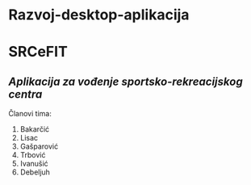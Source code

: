 # Razvoj-desktop-aplikacija
**<h1>SRCeFIT</h1>**
*<h2>Aplikacija za vođenje sportsko-rekreacijskog centra</h2>*
Članovi tima:
1. Bakarčić
1. Lisac
3. Gašparović
4. Trbović
5. Ivanušić
6. Debeljuh
